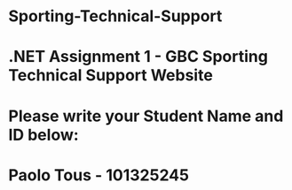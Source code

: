 # Sporting-Technical-Support
# .NET Assignment 1 - GBC Sporting Technical Support Website
# Please write your Student Name and ID below:

# Paolo Tous - 101325245
